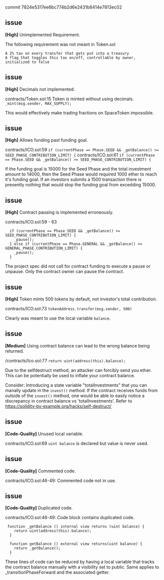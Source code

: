 commit 7824e5317ee6bc774b2d6e2431b8414e7813ec02

## issue

**[High]** Unimplemented Requirement.

The following requirement was not meant in Token.sol

```
A 2% tax on every transfer that gets put into a treasury
A flag that toggles this tax on/off, controllable by owner, initialized to false
```

## issue
**[High]** Decimals not implemented.

contracts/Token.sol:15 Token is minted without using decimals.  `_mint(msg.sender, MAX_SUPPLY);`

This would effectively make trading fractions on SpaceToken impossible.


## issue
**[High]** Allows funding past funding goal.

contracts/ICO.sol:59 `if (currentPhase == Phase.SEED && _getBalance() >= SEED_PHASE_CONTRIBUTION_LIMIT) {`
contracts/ICO.sol:61 `if (currentPhase == Phase.SEED && _getBalance() >= SEED_PHASE_CONTRIBUTION_LIMIT) {`

If the funding goal is 15000 for the Seed Phase and the total investment amount to 14000, then the Seed Phase would required 1000 ether to reach it's funding goal. If an investors submits a 1500 transaction there is presently nothing that would stop the funding goal from excedding 15000.


## issue
**[High]** Contract pausing is implemented erroneously.

contracts/ICO.sol:59 - 63 

```
  if (currentPhase == Phase.SEED && _getBalance() >= SEED_PHASE_CONTRIBUTION_LIMIT) {
    _pause();
  } else if (currentPhase == Phase.GENERAL && _getBalance() >= GENERAL_PHASE_CONTRIBUTION_LIMIT) {
    _pause();
  }
```
The project spec did not call for contract funding to execute a pause or unpause. Only the contract owner can pause the contract.


## issue
**[High]** Token mints 500 tokens by default, not investor's total contribution.

contracts/ICO.sol:73 `tokenAddress.transfer(msg.sender, 500)`

Clearly was meant to use the local variable `balance`.

## issue

**[Medium]** Using contract balance can lead to the wrong balance being returned.

/contracts/Ico.sol:77 `return uint(address(this).balance);`

Due to the selfdestruct method, an attacker can forcibly send you ether. This can be potentially be used to inflate your contract balance.

Consider: Introducing a state variable "totalInvestments" that you can manally update in the `invest()` method. If the contract receives funds from outside of the `invest()` method, one would be able to easily notice a discrepancy in contract balance vs 'totalInvestments'. Refer to https://solidity-by-example.org/hacks/self-destruct/


## issue
**[Code-Quality]** Unused local variable.

contracts/ICO.sol:69 `uint balance` is declared but value is never used.

## issue
**[Code-Quality]** Commented code.

contracts/ICO.sol:46-49: Commented code not in use.

## issue
**[Code-Quality]** Duplicated code.

contracts/ICO.sol:46-49: Code block contains duplicated code.

```
 function _getBalance () internal view returns (uint balance) {
    return uint(address(this).balance);
  }
  
  function getBalance () external view returns(uint balance) {
    return _getBalance();
  }
```

These lines of code can be reduced by having a local variable that tracks the contract balance manually with a visibility set to public. Same applies to _transitionPhaseForward and the associated getter.
